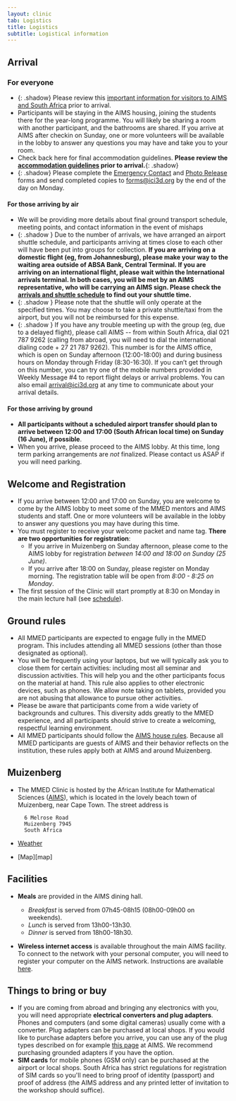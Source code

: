 ```yaml
---
layout: clinic
tab: Logistics
title: Logistics
subtitle: Logistical information
---
```


## Arrival

### For everyone
- {: .shadow} Please review this [important information for visitors to AIMS and South Africa](./ImportantInfoAIMS.pdf) prior to arrival.
- Participants will be staying in the AIMS housing, joining the students there for the year-long programme. You will likely be sharing a room with another participant, and the bathrooms are shared. If you arrive at AIMS after checkin on Sunday, one or more volunteers will be available in the lobby to answer any questions you may have and take you to your room.
- Check back here for final accommodation guidelines. **Please review the [accommodation guidelines](./accommodationGuidelines) prior to arrival.**{: .shadow}
- {: .shadow} Please complete the [Emergency Contact](./emergencyContact) and [Photo Release](./photoRelease) forms and send completed copies to <forms@ici3d.org> by the end of the day on Monday.

#### For those arriving by air

- We will be providing more details about final ground transport schedule, meeting points, and contact information in the event of mishaps 
- {: .shadow } Due to the number of arrivals, we have arranged an airport shuttle schedule, and participants arriving at times close to each other will have been put into groups for collection. **If you are arriving on a domestic flight (eg, from Johannesburg), please make your way to the waiting area outside of ABSA Bank, Central Terminal. If you are arriving on an international flight, please wait within the International arrivals terminal. In both cases, you will be met by an AIMS representative, who will be carrying an AIMS sign. Please check the [arrivals and shuttle schedule](./airportTransfers) to find out your shuttle time.**
- {: .shadow } Please note that the shuttle will only operate at the specified times. You may choose to take a private shuttle/taxi from the airport, but you will not be reimbursed for this expense.
- {: .shadow } If you have any trouble meeting up with the group (eg, due to a delayed flight), please call AIMS -- from within South Africa, dial 021 787 9262 (calling from abroad, you will need to dial the international dialing code + 27 21 787 9262). This number is for the AIMS office, which is open on Sunday afternoon (12:00-18:00) and during business hours on Monday through Friday (8:30-16:30). If you can’t get through on this number, you can try one of the mobile numbers provided in Weekly Message \#4 to report flight delays or arrival problems. You can also email <arrival@ici3d.org> at any time to communicate about your arrival details.

#### For those arriving by ground

- **All participants without a scheduled airport transfer should plan to arrive between 12:00 and 17:00 (South African local time) on Sunday (16 June), if possible**.
- When you arrive, please proceed to the AIMS lobby. At this time, long term parking arrangements are *not* finalized. Please contact us ASAP if you will need parking.

## Welcome and Registration

- If you arrive between 12:00 and 17:00 on Sunday, you are welcome to come by the AIMS lobby to meet some of the MMED mentors and AIMS students and staff. One or more volunteers will be available in the lobby to answer any questions you may have during this time.
- You must register to receive your welcome packet and name tag. **There are two opportunities for registration**:
    - If you arrive in Muizenberg on Sunday afternoon, please come to the AIMS lobby for registration _between 14:00 and 18:00 on Sunday (25 June)_.
    - If you arrive after 18:00 on Sunday, please register on Monday morning. The registration table will be open from _8:00 - 8:25 on Monday_.
- The first session of the Clinic will start promptly at 8:30 on Monday in the main lecture hall (see [schedule](../schedule)).

## Ground rules

- All MMED participants are expected to engage fully in the MMED program. This includes attending all MMED sessions (other than those designated as optional).
- You will be frequently using your laptops, but we will typically ask you to close them for certain activities: including most all seminar and discussion activities. This will help you and the other participants focus on the material at hand. This rule also applies to other electronic devices, such as phones. We allow note taking on tablets, provided you are not abusing that allowance to pursue other activities.
- Please be aware that participants come from a wide variety of backgrounds and cultures. This diversity adds greatly to the MMED experience, and all participants should strive to create a welcoming, respectful learning environment.
- All MMED participants should follow the [AIMS house rules](./AIMS_house_rules.pdf). Because all MMED participants are guests of AIMS and their behavior reflects on the institution, these rules apply both at AIMS and around Muizenberg.

## Muizenberg

- The MMED Clinic is hosted by the African Institute for Mathematical Sciences ([AIMS](http://www.aims.ac.za/)), which is located in the lovely beach town of Muizenberg, near Cape Town. The street address is

        6 Melrose Road
        Muizenberg 7945
        South Africa
- [Weather](http://www.accuweather.com/en-us/za/western-cape/muizenberg/quick-look.aspx)
- [Map][map]

## Facilities

- **Meals** are provided in the AIMS dining hall.
    * *Breakfast* is served from 07h45-08h15 (08h00-09h00 on weekends).
    * *Lunch* is served from 13h00-13h30.  
    * *Dinner* is served from 18h00-18h30.

- **Wireless internet access** is available throughout the main AIMS facility. To connect to the network with your personal computer, you will need to register your computer on the AIMS network. Instructions are available [here](./AIMS_IT.pdf).

## Things to bring or buy

- If you are coming from abroad and bringing any electronics with you, you will need appropriate **electrical converters and plug adapters**. Phones and computers (and some digital cameras) usually come with a converter. Plug adapters can be purchased at local shops. If you would like to purchase adapters before you arrive, you can use any of the plug types described on for example [this page](http://www.power-plugs-sockets.com/south-africa/) at AIMS. We recommend purchasing grounded adapters if you have the option.
- **SIM cards** for mobile phones (GSM only) can be purchased at the airport or local shops. South Africa has strict regulations for registration of SIM cards so you'll need to bring proof of identity (passport) and proof of address (the AIMS address and any printed letter of invitation to the workshop should suffice).
